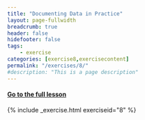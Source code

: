 ```yaml
---
title: "Documenting Data in Practice"
layout: page-fullwidth
breadcrumb: true
header: false
hidefooter: false
tags:
    - exercise
categories: [exercise8,exercisecontent]
permalink: "/exercises/8/"
#description: "This is a page description"
---
```

<h4><a href="{{ site.url }}{{ site.baseurl }}/modules/2/b">Go to the full lesson</a></h4>
{% include _exercise.html exerciseid="8" %}
